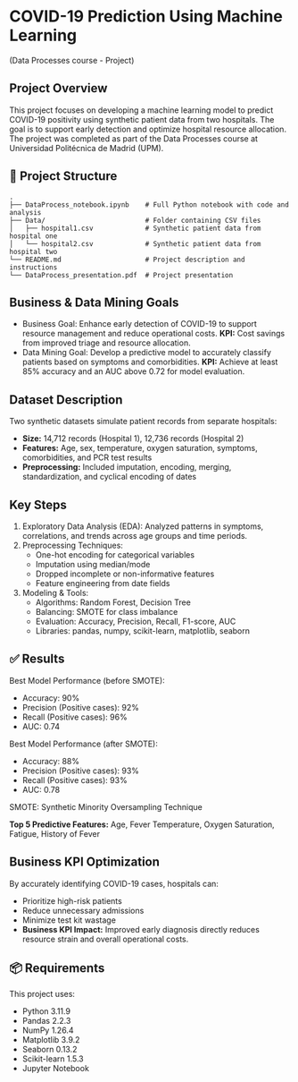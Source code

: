 # COVID-19 Prediction Using Machine Learning

(Data Processes course - Project) 

## Project Overview

This project focuses on developing a machine learning model to predict COVID-19 positivity using synthetic patient data from two hospitals. The goal is to support early detection and optimize hospital resource allocation. The project was completed as part of the Data Processes course at Universidad Politécnica de Madrid (UPM).

## 📁 Project Structure
```
.
├── DataProcess_notebook.ipynb    # Full Python notebook with code and analysis
├── Data/                         # Folder containing CSV files
│   ├── hospital1.csv             # Synthetic patient data from hospital one
│   └── hospital2.csv             # Synthetic patient data from hospital two
└── README.md                     # Project description and instructions
└── DataProcess_presentation.pdf  # Project presentation
```

## Business & Data Mining Goals

- Business Goal:
  Enhance early detection of COVID-19 to support resource management and reduce operational costs.
  **KPI:** Cost savings from improved triage and resource allocation.
- Data Mining Goal:
  Develop a predictive model to accurately classify patients based on symptoms and comorbidities.
  **KPI:** Achieve at least 85% accuracy and an AUC above 0.72 for model evaluation.

## Dataset Description
Two synthetic datasets simulate patient records from separate hospitals:
- **Size:** 14,712 records (Hospital 1), 12,736 records (Hospital 2)
- **Features:** Age, sex, temperature, oxygen saturation, symptoms, comorbidities, and PCR test results
- **Preprocessing:** Included imputation, encoding, merging, standardization, and cyclical encoding of dates

## Key Steps

1. Exploratory Data Analysis (EDA):
   Analyzed patterns in symptoms, correlations, and trends across age groups and time periods.
2. Preprocessing Techniques:
   - One-hot encoding for categorical variables
   - Imputation using median/mode
   - Dropped incomplete or non-informative features
   - Feature engineering from date fields
3. Modeling & Tools:
   - Algorithms: Random Forest, Decision Tree
   - Balancing: SMOTE for class imbalance
   - Evaluation: Accuracy, Precision, Recall, F1-score, AUC
   - Libraries: pandas, numpy, scikit-learn, matplotlib, seaborn
  
## ✅ Results
Best Model Performance (before SMOTE):
- Accuracy: 90%
- Precision (Positive cases): 92%
- Recall (Positive cases): 96%
- AUC: 0.74

Best Model Performance (after SMOTE):
- Accuracy: 88%
- Precision (Positive cases): 93%
- Recall (Positive cases): 93%
- AUC: 0.78

SMOTE: Synthetic Minority Oversampling Technique

**Top 5 Predictive Features:**
Age, Fever Temperature, Oxygen Saturation, Fatigue, History of Fever


## Business KPI Optimization

By accurately identifying COVID-19 cases, hospitals can:
- Prioritize high-risk patients
- Reduce unnecessary admissions
- Minimize test kit wastage
- **Business KPI Impact:** Improved early diagnosis directly reduces resource strain and overall operational costs.

## 📦 Requirements
This project uses:
- Python 3.11.9
- Pandas 2.2.3
- NumPy 1.26.4
- Matplotlib 3.9.2
- Seaborn 0.13.2
- Scikit-learn 1.5.3
- Jupyter Notebook
